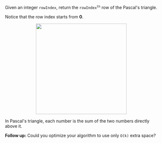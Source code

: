 Given an integer `rowIndex`, return the <code>rowIndex<sup>th</sup></code> row of the Pascal's triangle.

Notice that the row index starts from **0**.

<p align='center'>
  <img width="300px" src='https://upload.wikimedia.org/wikipedia/commons/0/0d/PascalTriangleAnimated2.gif' />
</p>

In Pascal's triangle, each number is the sum of the two numbers directly above it.

**Follow up:** Could you optimize your algorithm to use only `O(k)` extra space?